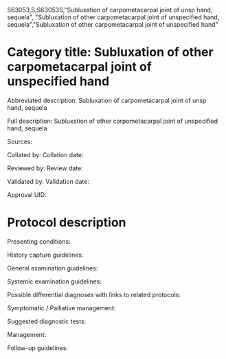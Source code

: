 S63053,S,S63053S,"Subluxation of carpometacarpal joint of unsp hand, sequela", "Subluxation of other carpometacarpal joint of unspecified hand, sequela","Subluxation of other carpometacarpal joint of unspecified hand"
# Category title: Subluxation of other carpometacarpal joint of unspecified hand

Abbreviated description: Subluxation of carpometacarpal joint of unsp hand, sequela

Full description: Subluxation of other carpometacarpal joint of unspecified hand, sequela

Sources:

Collated by:
Collation date:

Reviewed by:
Review date:

Validated by:
Validation date:

Approval UID:

# Protocol description

Presenting conditions:

History capture guidelines:

General examination guidelines:

Systemic examination guidelines:

Possible differential diagnoses with links to related protocols:

Symptomatic / Palliative management:

Suggested diagnostic tests:

Management:

Follow-up guidelines:

